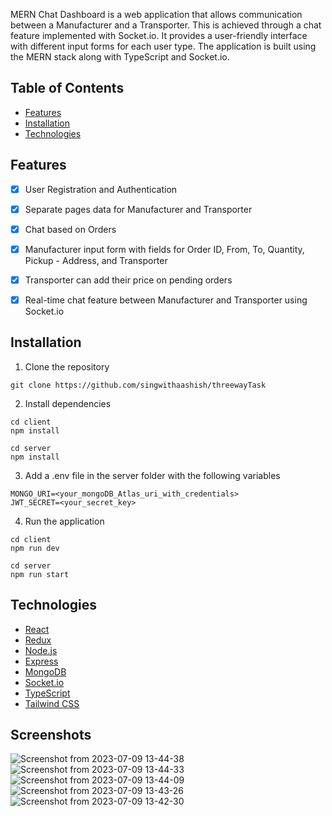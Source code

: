 MERN Chat Dashboard is a web application that allows communication between a Manufacturer and a Transporter. This is achieved through a chat feature implemented with Socket.io. It provides a user-friendly interface with different input forms for each user type. The application is built using the MERN stack along with TypeScript and Socket.io.


## Table of Contents
- [Features](#features)
- [Installation](#installation)
- [Technologies](#technologies)



## Features
- [x] User Registration and Authentication
- [x] Separate pages data for Manufacturer and Transporter
- [x] Chat based on Orders
- [x] Manufacturer input form with fields for Order ID, From, To, Quantity, Pickup - Address, and Transporter
- [x] Transporter can add their price on pending orders
- [x] Real-time chat feature between Manufacturer and Transporter using Socket.io


## Installation
1. Clone the repository
```
git clone https://github.com/singwithaashish/threewayTask
```

2. Install dependencies
```
cd client
npm install

cd server
npm install
```

3. Add a .env file in the server folder with the following variables
```
MONGO_URI=<your_mongoDB_Atlas_uri_with_credentials>
JWT_SECRET=<your_secret_key>
```

4. Run the application
```
cd client
npm run dev
 
cd server
npm run start
```



## Technologies
- [React](https://reactjs.org/)
- [Redux](https://redux.js.org/)
- [Node.js](https://nodejs.org/en/)
- [Express](https://expressjs.com/)
- [MongoDB](https://www.mongodb.com/)
- [Socket.io](https://socket.io/)
- [TypeScript](https://www.typescriptlang.org/)
- [Tailwind CSS](https://tailwindcss.com/)



## Screenshots
![Screenshot from 2023-07-09 13-44-38](https://github.com/singwithaashish/threewayTask/assets/52033403/e5283bab-1570-4b10-aa8d-511eafd610ac)
![Screenshot from 2023-07-09 13-44-33](https://github.com/singwithaashish/threewayTask/assets/52033403/1ac9cd38-04ca-443c-a86b-aa060664955c)
![Screenshot from 2023-07-09 13-44-09](https://github.com/singwithaashish/threewayTask/assets/52033403/d88dbc19-aeea-45d7-8640-931206735d6b)
![Screenshot from 2023-07-09 13-43-26](https://github.com/singwithaashish/threewayTask/assets/52033403/1be65191-e122-4149-8c72-36c69480613f)
![Screenshot from 2023-07-09 13-42-30](https://github.com/singwithaashish/threewayTask/assets/52033403/ea4c9cf0-7d6e-4093-8af5-2e3ed4b445c4)



